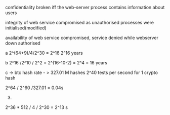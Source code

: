 confidentiality broken iff the web-server process contains information about users

integrity of web service compromised as unauthorised processes were initialised(modified)

availability of web service compromised, service denied while webserver down authorised

a
2^(64+9)/4/2^30 = 2^16
2^16 years

b
2^16 /2^10 / 2^2 = 2^(16-10-2) = 2^4 = 16 years

c -> btc hash rate - > 327.01 M hashes
2^40 tests per second for 1 crypto hash

2^64 / 2^60 /327.01 = 0.04s

3.
2^36 * 512 / 4 / 2^30 = 2^13 s






